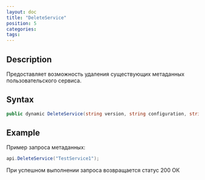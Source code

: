 ```yaml
---
layout: doc
title: "DeleteService"
position: 5
categories: 
tags:
---
```


## Description
Предоставляет возможность удаления существующих метаданных пользовательского сервиса.


## Syntax
```csharp
public dynamic DeleteService(string version, string configuration, string document, string service)
```

## Example

Пример запроса метаданных:

```csharp
api.DeleteService("TestService1");
```

При успешном выполнении запроса возвращается статус 200 ОК
